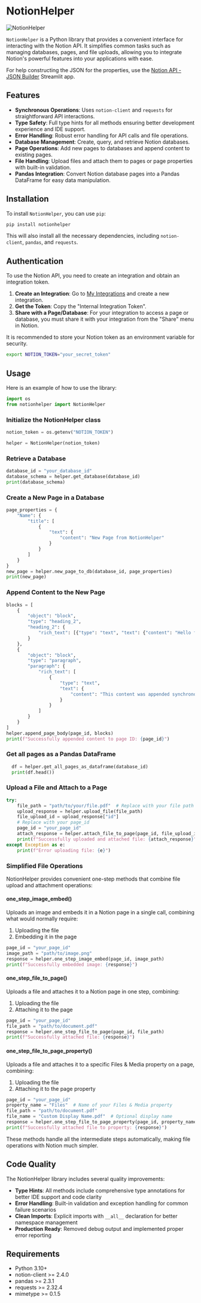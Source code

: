 # NotionHelper

![NotionHelper](https://github.com/janduplessis883/notionhelper/blob/master/images/helper_logo.png?raw=true)

`NotionHelper` is a Python library that provides a convenient interface for interacting with the Notion API. It simplifies common tasks such as managing databases, pages, and file uploads, allowing you to integrate Notion's powerful features into your applications with ease.

For help constructing the JSON for the properties, use the [Notion API - JSON Builder](https://notioinapiassistant.streamlit.app) Streamlit app.

## Features

-   **Synchronous Operations**: Uses `notion-client` and `requests` for straightforward API interactions.
-   **Type Safety**: Full type hints for all methods ensuring better development experience and IDE support.
-   **Error Handling**: Robust error handling for API calls and file operations.
-   **Database Management**: Create, query, and retrieve Notion databases.
-   **Page Operations**: Add new pages to databases and append content to existing pages.
-   **File Handling**: Upload files and attach them to pages or page properties with built-in validation.
-   **Pandas Integration**: Convert Notion database pages into a Pandas DataFrame for easy data manipulation.

## Installation

To install `NotionHelper`, you can use `pip`:

```bash
pip install notionhelper
```

This will also install all the necessary dependencies, including `notion-client`, `pandas`, and `requests`.

## Authentication

To use the Notion API, you need to create an integration and obtain an integration token.

1.  **Create an Integration**: Go to [My Integrations](https://www.notion.so/my-integrations) and create a new integration.
2.  **Get the Token**: Copy the "Internal Integration Token".
3.  **Share with a Page/Database**: For your integration to access a page or database, you must share it with your integration from the "Share" menu in Notion.

It is recommended to store your Notion token as an environment variable for security.

```bash
export NOTION_TOKEN="your_secret_token"
```

## Usage

Here is an example of how to use the library:

```python
import os
from notionhelper import NotionHelper
```

### Initialize the NotionHelper class

```python
notion_token = os.getenv("NOTION_TOKEN")

helper = NotionHelper(notion_token)
```

### Retrieve a Database

```python
database_id = "your_database_id"
database_schema = helper.get_database(database_id)
print(database_schema)
```

### Create a New Page in a Database

```python
page_properties = {
    "Name": {
        "title": [
            {
                "text": {
                    "content": "New Page from NotionHelper"
                }
            }
        ]
    }
}
new_page = helper.new_page_to_db(database_id, page_properties)
print(new_page)
```

### Append Content to the New Page

```python
blocks = [
    {
        "object": "block",
        "type": "heading_2",
        "heading_2": {
            "rich_text": [{"type": "text", "text": {"content": "Hello from NotionHelper!"}}]
        }
    },
    {
        "object": "block",
        "type": "paragraph",
        "paragraph": {
            "rich_text": [
                {
                    "type": "text",
                    "text": {
                        "content": "This content was appended synchronously."
                    }
                }
            ]
        }
    }
]
helper.append_page_body(page_id, blocks)
print(f"Successfully appended content to page ID: {page_id}")
```

### Get all pages as a Pandas DataFrame

```python
  df = helper.get_all_pages_as_dataframe(database_id)
  print(df.head())
```

### Upload a File and Attach to a Page

```python
try:
    file_path = "path/to/your/file.pdf"  # Replace with your file path
    upload_response = helper.upload_file(file_path)
    file_upload_id = upload_response["id"]
    # Replace with your page_id
    page_id = "your_page_id"
    attach_response = helper.attach_file_to_page(page_id, file_upload_id)
    print(f"Successfully uploaded and attached file: {attach_response}")
except Exception as e:
    print(f"Error uploading file: {e}")
```

### Simplified File Operations

NotionHelper provides convenient one-step methods that combine file upload and attachment operations:

#### one_step_image_embed()
Uploads an image and embeds it in a Notion page in a single call, combining what would normally require:
1. Uploading the file
2. Embedding it in the page

```python
page_id = "your_page_id"
image_path = "path/to/image.png"
response = helper.one_step_image_embed(page_id, image_path)
print(f"Successfully embedded image: {response}")
```

#### one_step_file_to_page()
Uploads a file and attaches it to a Notion page in one step, combining:
1. Uploading the file
2. Attaching it to the page

```python
page_id = "your_page_id"
file_path = "path/to/document.pdf"
response = helper.one_step_file_to_page(page_id, file_path)
print(f"Successfully attached file: {response}")
```

#### one_step_file_to_page_property()
Uploads a file and attaches it to a specific Files & Media property on a page, combining:
1. Uploading the file
2. Attaching it to the page property

```python
page_id = "your_page_id"
property_name = "Files"  # Name of your Files & Media property
file_path = "path/to/document.pdf"
file_name = "Custom Display Name.pdf"  # Optional display name
response = helper.one_step_file_to_page_property(page_id, property_name, file_path, file_name)
print(f"Successfully attached file to property: {response}")
```

These methods handle all the intermediate steps automatically, making file operations with Notion much simpler.

## Code Quality

The NotionHelper library includes several quality improvements:

- **Type Hints**: All methods include comprehensive type annotations for better IDE support and code clarity
- **Error Handling**: Built-in validation and exception handling for common failure scenarios
- **Clean Imports**: Explicit imports with `__all__` declaration for better namespace management
- **Production Ready**: Removed debug output and implemented proper error reporting

## Requirements

- Python 3.10+
- notion-client >= 2.4.0
- pandas >= 2.3.1  
- requests >= 2.32.4
- mimetype >= 0.1.5
